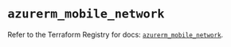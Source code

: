 # `azurerm_mobile_network`

Refer to the Terraform Registry for docs: [`azurerm_mobile_network`](https://registry.terraform.io/providers/hashicorp/azurerm/3.92.0/docs/resources/mobile_network).
